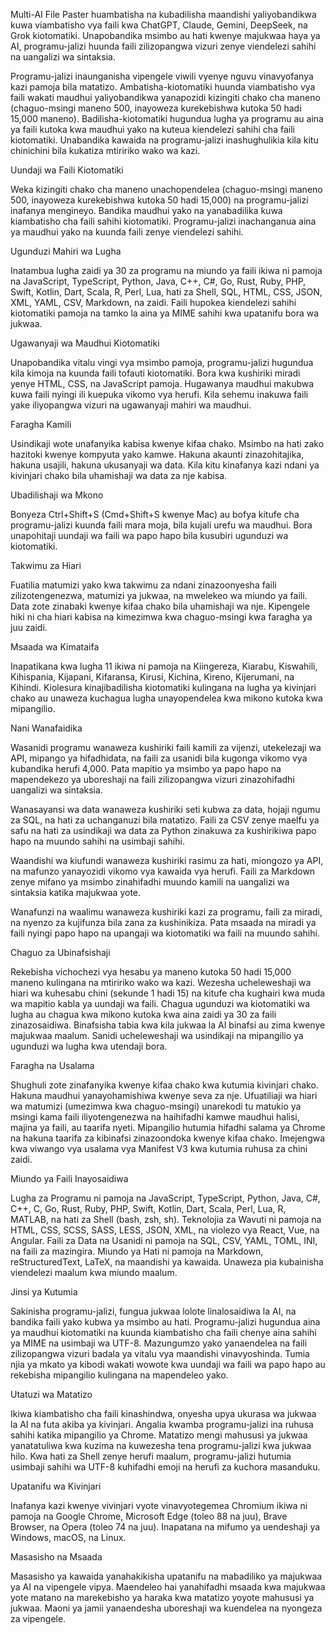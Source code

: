 Multi-AI File Paster huambatisha na kubadilisha maandishi yaliyobandikwa kuwa viambatisho vya faili kwa ChatGPT, Claude, Gemini, DeepSeek, na Grok kiotomatiki. Unapobandika msimbo au hati kwenye majukwaa haya ya AI, programu-jalizi huunda faili zilizopangwa vizuri zenye viendelezi sahihi na uangalizi wa sintaksia.

Programu-jalizi inaunganisha vipengele viwili vyenye nguvu vinavyofanya kazi pamoja bila matatizo. Ambatisha-kiotomatiki huunda viambatisho vya faili wakati maudhui yaliyobandikwa yanapozidi kizingiti chako cha maneno (chaguo-msingi maneno 500, inayoweza kurekebishwa kutoka 50 hadi 15,000 maneno). Badilisha-kiotomatiki hugundua lugha ya programu au aina ya faili kutoka kwa maudhui yako na kuteua kiendelezi sahihi cha faili kiotomatiki. Unabandika kawaida na programu-jalizi inashughulikia kila kitu chinichini bila kukatiza mtiririko wako wa kazi.

Uundaji wa Faili Kiotomatiki

Weka kizingiti chako cha maneno unachopendelea (chaguo-msingi maneno 500, inayoweza kurekebishwa kutoka 50 hadi 15,000) na programu-jalizi inafanya mengineyo. Bandika maudhui yako na yanabadilika kuwa kiambatisho cha faili sahihi kiotomatiki. Programu-jalizi inachanganua aina ya maudhui yako na kuunda faili zenye viendelezi sahihi.

Ugunduzi Mahiri wa Lugha

Inatambua lugha zaidi ya 30 za programu na miundo ya faili ikiwa ni pamoja na JavaScript, TypeScript, Python, Java, C++, C#, Go, Rust, Ruby, PHP, Swift, Kotlin, Dart, Scala, R, Perl, Lua, hati za Shell, SQL, HTML, CSS, JSON, XML, YAML, CSV, Markdown, na zaidi. Faili hupokea kiendelezi sahihi kiotomatiki pamoja na tamko la aina ya MIME sahihi kwa upatanifu bora wa jukwaa.

Ugawanyaji wa Maudhui Kiotomatiki

Unapobandika vitalu vingi vya msimbo pamoja, programu-jalizi hugundua kila kimoja na kuunda faili tofauti kiotomatiki. Bora kwa kushiriki miradi yenye HTML, CSS, na JavaScript pamoja. Hugawanya maudhui makubwa kuwa faili nyingi ili kuepuka vikomo vya herufi. Kila sehemu inakuwa faili yake iliyopangwa vizuri na ugawanyaji mahiri wa maudhui.

Faragha Kamili

Usindikaji wote unafanyika kabisa kwenye kifaa chako. Msimbo na hati zako hazitoki kwenye kompyuta yako kamwe. Hakuna akaunti zinazohitajika, hakuna usajili, hakuna ukusanyaji wa data. Kila kitu kinafanya kazi ndani ya kivinjari chako bila uhamishaji wa data za nje kabisa.

Ubadilishaji wa Mkono

Bonyeza Ctrl+Shift+S (Cmd+Shift+S kwenye Mac) au bofya kitufe cha programu-jalizi kuunda faili mara moja, bila kujali urefu wa maudhui. Bora unapohitaji uundaji wa faili wa papo hapo bila kusubiri ugunduzi wa kiotomatiki.

Takwimu za Hiari

Fuatilia matumizi yako kwa takwimu za ndani zinazoonyesha faili zilizotengenezwa, matumizi ya jukwaa, na mwelekeo wa miundo ya faili. Data zote zinabaki kwenye kifaa chako bila uhamishaji wa nje. Kipengele hiki ni cha hiari kabisa na kimezimwa kwa chaguo-msingi kwa faragha ya juu zaidi.

Msaada wa Kimataifa

Inapatikana kwa lugha 11 ikiwa ni pamoja na Kiingereza, Kiarabu, Kiswahili, Kihispania, Kijapani, Kifaransa, Kirusi, Kichina, Kireno, Kijerumani, na Kihindi. Kiolesura kinajibadilisha kiotomatiki kulingana na lugha ya kivinjari chako au unaweza kuchagua lugha unayopendelea kwa mikono kutoka kwa mipangilio.

Nani Wanafaidika

Wasanidi programu wanaweza kushiriki faili kamili za vijenzi, utekelezaji wa API, mipango ya hifadhidata, na faili za usanidi bila kugonga vikomo vya kubandika herufi 4,000. Pata mapitio ya msimbo ya papo hapo na mapendekezo ya uboreshaji na faili zilizopangwa vizuri zinazohifadhi uangalizi wa sintaksia.

Wanasayansi wa data wanaweza kushiriki seti kubwa za data, hojaji ngumu za SQL, na hati za uchanganuzi bila matatizo. Faili za CSV zenye maelfu ya safu na hati za usindikaji wa data za Python zinakuwa za kushirikiwa papo hapo na muundo sahihi na usimbaji sahihi.

Waandishi wa kiufundi wanaweza kushiriki rasimu za hati, miongozo ya API, na mafunzo yanayozidi vikomo vya kawaida vya herufi. Faili za Markdown zenye mifano ya msimbo zinahifadhi muundo kamili na uangalizi wa sintaksia katika majukwaa yote.

Wanafunzi na waalimu wanaweza kushiriki kazi za programu, faili za miradi, na nyenzo za kujifunza bila zana za kushinikiza. Pata msaada na miradi ya faili nyingi papo hapo na upangaji wa kiotomatiki wa faili na muundo sahihi.

Chaguo za Ubinafsishaji

Rekebisha vichochezi vya hesabu ya maneno kutoka 50 hadi 15,000 maneno kulingana na mtiririko wako wa kazi. Wezesha ucheleweshaji wa hiari wa kuhesabu chini (sekunde 1 hadi 15) na kitufe cha kughairi kwa muda wa mapitio kabla ya uundaji wa faili. Chagua ugunduzi wa kiotomatiki wa lugha au chagua kwa mikono kutoka kwa aina zaidi ya 30 za faili zinazosaidiwa. Binafsisha tabia kwa kila jukwaa la AI binafsi au zima kwenye majukwaa maalum. Sanidi ucheleweshaji wa usindikaji na mipangilio ya ugunduzi wa lugha kwa utendaji bora.

Faragha na Usalama

Shughuli zote zinafanyika kwenye kifaa chako kwa kutumia kivinjari chako. Hakuna maudhui yanayohamishiwa kwenye seva za nje. Ufuatiliaji wa hiari wa matumizi (umezimwa kwa chaguo-msingi) unarekodi tu matukio ya msingi kama faili iliyotengenezwa na haihifadhi kamwe maudhui halisi, majina ya faili, au taarifa nyeti. Mipangilio hutumia hifadhi salama ya Chrome na hakuna taarifa za kibinafsi zinazoondoka kwenye kifaa chako. Imejengwa kwa viwango vya usalama vya Manifest V3 kwa kutumia ruhusa za chini zaidi.

Miundo ya Faili Inayosaidiwa

Lugha za Programu ni pamoja na JavaScript, TypeScript, Python, Java, C#, C++, C, Go, Rust, Ruby, PHP, Swift, Kotlin, Dart, Scala, Perl, Lua, R, MATLAB, na hati za Shell (bash, zsh, sh). Teknolojia za Wavuti ni pamoja na HTML, CSS, SCSS, SASS, LESS, JSON, XML, na violezo vya React, Vue, na Angular. Faili za Data na Usanidi ni pamoja na SQL, CSV, YAML, TOML, INI, na faili za mazingira. Miundo ya Hati ni pamoja na Markdown, reStructuredText, LaTeX, na maandishi ya kawaida. Unaweza pia kubainisha viendelezi maalum kwa miundo maalum.

Jinsi ya Kutumia

Sakinisha programu-jalizi, fungua jukwaa lolote linalosaidiwa la AI, na bandika faili yako kubwa ya msimbo au hati. Programu-jalizi hugundua aina ya maudhui kiotomatiki na kuunda kiambatisho cha faili chenye aina sahihi ya MIME na usimbaji wa UTF-8. Mazungumzo yako yanaendelea na faili zilizopangwa vizuri badala ya vitalu vya maandishi vinavyoshinda. Tumia njia ya mkato ya kibodi wakati wowote kwa uundaji wa faili wa papo hapo au rekebisha mipangilio kulingana na mapendeleo yako.

Utatuzi wa Matatizo

Ikiwa kiambatisho cha faili kinashindwa, onyesha upya ukurasa wa jukwaa la AI na futa akiba ya kivinjari. Angalia kwamba programu-jalizi ina ruhusa sahihi katika mipangilio ya Chrome. Matatizo mengi mahususi ya jukwaa yanatatuliwa kwa kuzima na kuwezesha tena programu-jalizi kwa jukwaa hilo. Kwa hati za Shell zenye herufi maalum, programu-jalizi hutumia usimbaji sahihi wa UTF-8 kuhifadhi emoji na herufi za kuchora masanduku.

Upatanifu wa Kivinjari

Inafanya kazi kwenye vivinjari vyote vinavyotegemea Chromium ikiwa ni pamoja na Google Chrome, Microsoft Edge (toleo 88 na juu), Brave Browser, na Opera (toleo 74 na juu). Inapatana na mifumo ya uendeshaji ya Windows, macOS, na Linux.

Masasisho na Msaada

Masasisho ya kawaida yanahakikisha upatanifu na mabadiliko ya majukwaa ya AI na vipengele vipya. Maendeleo hai yanahifadhi msaada kwa majukwaa yote matano na marekebisho ya haraka kwa matatizo yoyote mahususi ya jukwaa. Maoni ya jamii yanaendesha uboreshaji wa kuendelea na nyongeza za vipengele.

